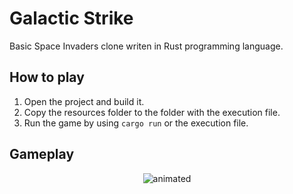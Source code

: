 # Galactic Strike
Basic Space Invaders clone writen in Rust programming language.

## How to play
1. Open the project and build it.
2. Copy the resources folder to the folder with the execution file.
3. Run the game by using `cargo run` or the execution file.

## Gameplay
<p align="center">
  <img src="https://github.com/Abbion/GalacticStrike/assets/55063719/8443439e-bfdd-414d-9cc7-6cea4eaf49a7" alt="animated" />
</p>
